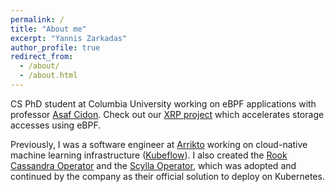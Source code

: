 ```yaml
---
permalink: /
title: "About me"
excerpt: "Yannis Zarkadas"
author_profile: true
redirect_from:
  - /about/
  - /about.html
---
```


CS PhD student at Columbia University working on eBPF applications with
professor [Asaf Cidon](https://www.asafcidon.com/). Check out our
[XRP project](https://github.com/xrp-project/XRP/blob/main/XRP%20Draft.pdf)
which accelerates storage accesses using eBPF.

Previously, I was a software engineer at [Arrikto](https://arrikto.com/) working
on cloud-native machine learning infrastructure
([Kubeflow](http://kubeflow.org/)). I also created the
[Rook Cassandra Operator](https://github.com/rook/cassandra) and the
[Scylla Operator](https://github.com/scylladb/scylla-operator/), which was
adopted and continued by the company as their official solution to deploy on
Kubernetes.
